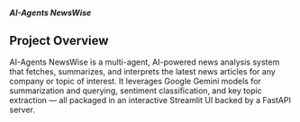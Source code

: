 ##### **AI-Agents NewsWise**

## Project Overview

AI-Agents NewsWise is a multi-agent, AI-powered news analysis system that fetches, summarizes, and interprets the latest news articles for any company or topic of interest. It leverages Google Gemini models for summarization and querying, sentiment classification, and key topic extraction — all packaged in an interactive Streamlit UI backed by a FastAPI server.

